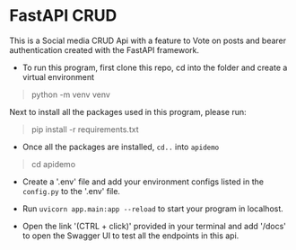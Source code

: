 
# FastAPI CRUD
This is a Social media CRUD Api with a feature to Vote on posts and bearer authentication created with the FastAPI framework.

- To run this program, first clone this repo, cd into the folder and create a virtual environment

> python -m venv venv

Next to install all the packages used in this program, please run:

> pip install -r requirements.txt 

- Once all the packages are installed, `cd..` into `apidemo`
> cd apidemo

- Create a '.env' file and add your environment configs listed in the `config.py` to the '.env' file.

- Run `uvicorn app.main:app --reload` to start your program in localhost.

- Open the link '(CTRL + click)' provided in your terminal and add '/docs' to open the Swagger UI to test all the endpoints in this api.

